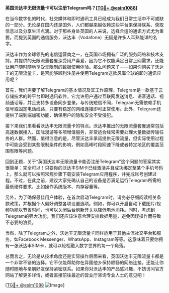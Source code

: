 **英国沃达丰无限流量卡可以注册Telegram吗？[[TG💪+ @esim1088](https://t.me/s/esim1088)]**

在当今数字化的时代，社交媒体和即时通讯工具已经成为我们日常生活中不可或缺的一部分。无论是在国内还是国外，人们都越来越依赖这些平台来保持联系、获取信息以及分享生活点滴。对于那些身处英国的人来说，选择合适的通讯方式尤为重要。而提到英国的通信服务，沃达丰（Vodafone）无疑是许多人耳熟能详的名字。

沃达丰作为全球领先的电信运营商之一，在英国市场拥有广泛的服务网络和技术支持。其提供的无限流量套餐深受用户喜爱，因为它不仅能满足日常上网需求，还能让用户随时随地享受无限制的数据使用体验。那么问题来了——如果你购买了沃达丰的无限流量卡，是否能够顺利注册并使用Telegram这款风靡全球的即时通讯应用呢？

首先，我们需要了解Telegram的基本情况及其工作原理。Telegram是一款基于云存储技术的跨平台即时通讯软件，它允许用户通过互联网发送消息、语音通话、视频通话等，并且支持多设备同步登录。与传统短信不同，Telegram无需依赖手机信号或固定电话线路，只要有稳定的网络连接即可正常使用。此外，Telegram还提供了端到端加密功能，确保用户的隐私安全不受侵犯。

接下来我们来看看沃达丰无限流量卡的特点。沃达丰推出的无限流量套餐通常包括高速数据接入、国际漫游等多项增值服务，非常适合经常需要处理大量数据传输任务的人群。然而，值得注意的是，尽管沃达丰承诺提供无限流量，但实际使用过程中可能会受到某些限制条件的影响，例如高峰时段网速下降或者特定地区的覆盖范围有限等问题。

回到正题，关于“英国沃达丰无限流量卡能否注册Telegram”这个问题的答案其实很简单：完全可以！只要你的沃达丰SIM卡已经激活并且成功绑定至某个手机号码上，那么就可以按照常规步骤下载安装Telegram应用程序，并完成账号创建过程。不过，在此之前，建议大家先确认自己的设备是否满足运行Telegram所需的最低硬件要求，比如操作系统版本、内存容量等。

另外，为了确保最佳用户体验，在首次启动Telegram时，请务必仔细阅读相关条款政策，并根据个人偏好调整各项设置选项。例如，你可以开启自动下载图片/视频功能以节省时间，也可以关闭后台刷新开关以降低电池消耗。同时，考虑到Telegram的强大功能，我们还应该注意合理安排数据用量，避免因误操作而导致不必要的浪费。

当然，除了Telegram之外，沃达丰无限流量卡同样适用于其他主流社交平台和服务，如Facebook Messenger、WhatsApp、Instagram等等。这意味着只要你拥有一张沃达丰SIM卡，就可以轻松融入数字世界的每一个角落。

总而言之，无论是从技术角度还是实际操作层面来看，英国沃达丰无限流量卡都是一个非常不错的选择。它不仅能帮助你在异国他乡保持顺畅的网络连接，还能让你随时随地与亲朋好友保持紧密联系。如果你对沃达丰的产品感兴趣，不妨访问官方网站了解更多详情，或者直接前往最近的营业厅咨询专业人士的意见吧！

[[TG💪+ @esim1088](https://t.me/s/esim1088) ![Image](https://i.postimg.cc/4NQfJmqS/Snipaste-2025-05-13-00-14-12.png)]